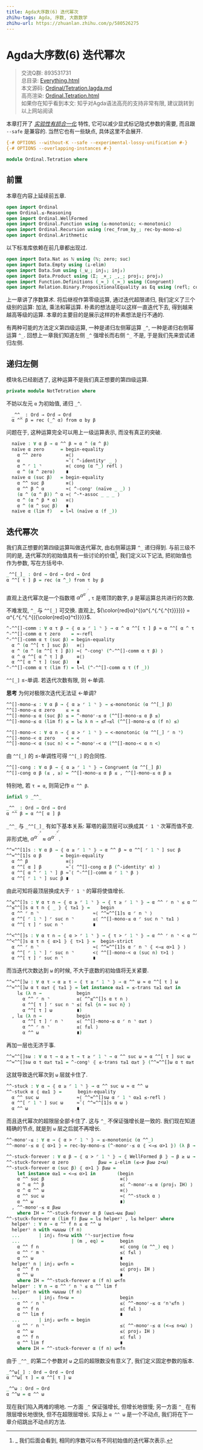 ```yaml
---
title: Agda大序数(6) 迭代幂次
zhihu-tags: Agda, 序数, 大数数学
zhihu-url: https://zhuanlan.zhihu.com/p/580526275
---
```


# Agda大序数(6) 迭代幂次

> 交流Q群: 893531731  
> 总目录: [Everything.html](https://choukh.github.io/agda-lvo/Everything.html)  
> 本文源码: [Ordinal/Tetration.lagda.md](https://github.com/choukh/agda-lvo/blob/main/src/Ordinal/Tetration.lagda.md)  
> 高亮渲染: [Ordinal.Tetration.html](https://choukh.github.io/agda-lvo/Ordinal.Tetration.html)  
> 如果你在知乎看到本文: 知乎对Agda语法高亮的支持非常有限, 建议跳转到以上网站阅读  

本章打开了 [*实验性有损合一化*](https://agda.readthedocs.io/en/v2.6.2.2/language/lossy-unification.html) 特性, 它可以减少显式标记隐式参数的需要, 而且跟 `--safe` 是兼容的. 当然它也有一些缺点, 具体这里不会展开.

```agda
{-# OPTIONS --without-K --safe --experimental-lossy-unification #-}
{-# OPTIONS --overlapping-instances #-}

module Ordinal.Tetration where
```

## 前置

本章在内容上延续前五章.

```agda
open import Ordinal
open Ordinal.≤-Reasoning
open import Ordinal.WellFormed
open import Ordinal.Function using (≤-monotonic; <-monotonic)
open import Ordinal.Recursion using (rec_from_by_; rec-by-mono-≤)
open import Ordinal.Arithmetic
```

以下标准库依赖在前几章都出现过.

```agda
open import Data.Nat as ℕ using (ℕ; zero; suc)
open import Data.Empty using (⊥-elim)
open import Data.Sum using (_⊎_; inj₁; inj₂)
open import Data.Product using (Σ; _×_; _,_; proj₁; proj₂)
open import Function.Definitions (_≈_) (_≈_) using (Congruent)
open import Relation.Binary.PropositionalEquality as Eq using (refl; cong)
```

上一章讲了序数算术. 将后继视作第零级运算, 通过迭代超限递归, 我们定义了三个级别的运算: 加法, 乘法和幂运算. 朴素的想法是可以这样一直迭代下去, 得到越来越高等级的运算. 本章的主要目的是展示这样的朴素想法是行不通的.

有两种可能的方法定义第四级运算, 一种是递归左侧幂运算 `_^`, 一种是递归右侧幂运算 `^_`. 回想上一章我们知道左侧 `_^` 强增长而右侧 `^_` 不是, 于是我们先来尝试递归左侧.

## 递归左侧

模块名已经剧透了, 这种运算不是我们真正想要的第四级运算.

```agda
private module NotTetration where
```

不妨以左元 `α` 为初始值, 递归 `_^`.

```
  _^^_ : Ord → Ord → Ord
  α ^^ β = rec (_^ α) from α by β
```

问题在于, 这种运算完全可以用上一级运算表示, 而没有真正的突破.

```agda
  naïve : ∀ α β → α ^^ β ≈ α ^ (α ^ β)
  naïve α zero      = begin-equality
    α ^^ zero         ≡⟨⟩
    α                 ≈˘⟨ ^-identityʳ _ ⟩
    α ^ ⌜ 1 ⌝         ≡⟨ cong (α ^_) refl ⟩
    α ^ (α ^ zero)    ∎
  naïve α (suc β)   = begin-equality
    α ^^ suc β        ≡⟨⟩
    α ^^ β ^ α        ≈⟨ ^-congʳ (naïve _ _) ⟩
    (α ^ (α ^ β)) ^ α ≈⟨ ^-*-assoc _ _ _ ⟩
    α ^ (α ^ β * α)   ≡⟨⟩
    α ^ (α ^ suc β)   ∎
  naïve α (lim f)   = l≈l (naïve α (f _))
```

## 迭代幂次

我们真正想要的第四级运算叫做迭代幂次, 由右侧幂运算 `^_` 递归得到. 与前三级不同的是, 迭代幂次的初始值具有一些讨论的价值[^1], 我们定义以下记法, 把初始值也作为参数, 写在方括号中.

[^1]: _ 我们后面会看到, 相同的序数可以有不同初始值的迭代幂次表示.

```agda
_^^[_]_ : Ord → Ord → Ord → Ord
α ^^[ τ ] β = rec (α ^_) from τ by β
```

直观上迭代幂次是一个指数塔 $α^{α^{α^{.^{.^{.^{τ}}}}}}$, `τ` 是塔顶的数字, `β` 是幂运算总共进行的次数.

不难发现, `^_` 与 `^^[_]` 可交换. 直观上, ${\color{red}α}^{(α^{.^{.^{.^{τ}}}})} = α^{.^{.^{.^{({\color{red}α}^τ)}}}}$.

```agda
^-^^[]-comm : ∀ α τ β → ⦃ α ≥ ⌜ 1 ⌝ ⦄ → α ^ α ^^[ τ ] β ≈ α ^^[ α ^ τ ] β
^-^^[]-comm α τ zero    = ≈-refl
^-^^[]-comm α τ (suc β) = begin-equality
  α ^ (α ^^[ τ ] suc β)   ≡⟨⟩
  α ^ (α ^ (α ^^[ τ ] β)) ≈⟨ ^-congˡ (^-^^[]-comm α τ β) ⟩
  α ^ α ^^[ α ^ τ ] β     ≡⟨⟩
  α ^^[ α ^ τ ] (suc β)   ∎
^-^^[]-comm α τ (lim f) = l≈l (^-^^[]-comm α τ (f _))
```

`^^[_]` ≤-单调. 若迭代次数有限, 则 <-单调.

**思考** 为何对极限次迭代无法证 <-单调?

```agda
^^[]-mono-≤ : ∀ α β → ⦃ α ≥ ⌜ 1 ⌝ ⦄ → ≤-monotonic (α ^^[_] β)
^^[]-mono-≤ α zero    ≤ = ≤
^^[]-mono-≤ α (suc β) ≤ = ^-monoʳ-≤ α (^^[]-mono-≤ α β ≤)
^^[]-mono-≤ α (lim f) ≤ = l≤ λ n → ≤f⇒≤l (^^[]-mono-≤ α (f n) ≤)

^^[]-mono-< : ∀ α n → ⦃ α > ⌜ 1 ⌝ ⦄ → <-monotonic (α ^^[_] ⌜ n ⌝)
^^[]-mono-< α zero    < = <
^^[]-mono-< α (suc n) < = ^-monoʳ-< α (^^[]-mono-< α n <)
```

由 `^^[_]` 的 ≤-单调性可得 `^^[_]` 的合同性.

```agda
^^[]-cong : ∀ α β → ⦃ α ≥ ⌜ 1 ⌝ ⦄ → Congruent (α ^^[_] β)
^^[]-cong α β (≤ , ≥) = ^^[]-mono-≤ α β ≤ , ^^[]-mono-≤ α β ≥
```

特别地, 若 `τ = α`, 则简记作 `α ^^ β`.

```agda
infixl 9 _^^_

_^^_ : Ord → Ord → Ord
α ^^ β = α ^^[ α ] β
```

`_^^_` 与 `_^^[_]_` 有如下基本关系: 幂塔的最顶层可以换成其 `⌜ 1 ⌝` 次幂而值不变. 非形式地, $α^{α^{.^{.^{.^{α}}}}}$ ≈ $α^{α^{.^{.^{.^{α^{1}}}}}}$.

```agda
^^≈^^[1]s : ∀ α β → ⦃ α ≥ ⌜ 1 ⌝ ⦄ → α ^^ β ≈ α ^^[ ⌜ 1 ⌝ ] suc β
^^≈^^[1]s α β       = begin-equality
  α ^^ β              ≡⟨⟩
  α ^^[ α ] β         ≈˘⟨ ^^[]-cong α β (^-identityʳ α) ⟩
  α ^^[ α ^ ⌜ 1 ⌝ ] β ≈˘⟨ ^-^^[]-comm α ⌜ 1 ⌝ β ⟩
  α ^^[ ⌜ 1 ⌝ ] suc β ∎
```

由此可知将最顶层换成大于 `⌜ 1 ⌝` 的幂将使值增长.

```agda
^^≤^^[]s : ∀ α τ n → ⦃ α ≥ ⌜ 1 ⌝ ⦄ → ⦃ τ ≥ ⌜ 1 ⌝ ⦄ → α ^^ ⌜ n ⌝ ≤ α ^^[ τ ] ⌜ suc n ⌝
^^≤^^[]s α τ n ⦃ _ ⦄ ⦃ τ≥1 ⦄ =    begin
  α ^^ ⌜ n ⌝                    ≈⟨ ^^≈^^[1]s α ⌜ n ⌝ ⟩
  α ^^[ ⌜ 1 ⌝ ] ⌜ suc n ⌝       ≤⟨ ^^[]-mono-≤ α ⌜ suc n ⌝ τ≥1 ⟩
  α ^^[ τ ] ⌜ suc n ⌝           ∎

^^<^^[]s : ∀ α τ n → ⦃ α > ⌜ 1 ⌝ ⦄ → ⦃ τ > ⌜ 1 ⌝ ⦄ → α ^^ ⌜ n ⌝ < α ^^[ τ ] ⌜ suc n ⌝
^^<^^[]s α τ n ⦃ α>1 ⦄ ⦃ τ>1 ⦄ =  begin-strict
  α ^^ ⌜ n ⌝                    ≈⟨ ^^≈^^[1]s α ⌜ n ⌝ ⦃ <⇒≤ α>1 ⦄ ⟩
  α ^^[ ⌜ 1 ⌝ ] ⌜ suc n ⌝       <⟨ ^^[]-mono-< α (suc n) τ>1 ⟩
  α ^^[ τ ] ⌜ suc n ⌝           ∎
```

而当迭代次数达到 `ω` 的时候, 不大于底数的初始值将无关紧要.

```agda
^^≈^^[]ω : ∀ α τ → α ≥ τ → ⦃ τ ≥ ⌜ 1 ⌝ ⦄ → α ^^ ω ≈ α ^^[ τ ] ω
^^≈^^[]ω α τ α≥τ ⦃ τ≥1 ⦄ = let instance α≥1 = ≤-trans τ≥1 α≥τ in
    l≤ (λ n →             begin
      α ^^ ⌜ n ⌝          ≤⟨ ^^≤^^[]s α τ n ⟩
      α ^^[ τ ] ⌜ suc n ⌝ ≤⟨ f≤l {n = suc n} ⟩
      α ^^[ τ ] ω         ∎)
  , l≤ (λ n →             begin
      α ^^[ τ ] ⌜ n ⌝     ≤⟨ ^^[]-mono-≤ α ⌜ n ⌝ α≥τ ⟩
      α ^^ ⌜ n ⌝          ≤⟨ f≤l ⟩
      α ^^ ω              ∎)
```

再加一层也无济于事.

```agda
^^≈^^[]sω : ∀ α τ → α ≥ τ → τ ≥ ⌜ 1 ⌝ → α ^^ suc ω ≈ α ^^[ τ ] suc ω
^^≈^^[]sω α τ α≥τ τ≥1 = ^-congˡ ⦃ ≤-trans τ≥1 α≥τ ⦄ (^^≈^^[]ω α τ α≥τ ⦃ τ≥1 ⦄)
```

这就导致迭代幂次到 `ω` 层就卡住了.

```agda
^^-stuck : ∀ α → ⦃ α ≥ ⌜ 1 ⌝ ⦄ → α ^^ suc ω ≈ α ^^ ω
^^-stuck α ⦃ α≥1 ⦄ =      begin-equality
  α ^^ suc ω              ≈⟨ ^^≈^^[]sω α ⌜ 1 ⌝ α≥1 ≤-refl ⟩
  α ^^[ ⌜ 1 ⌝ ] suc ω     ≈˘⟨ ^^≈^^[1]s α ω ⟩
  α ^^ ω                  ∎
```

而且迭代幂次的超限层全部卡住了. 这与 `^_` 不保证强增长是一致的. 我们现在知道精确的节点, 就是到 `ω` 层之后就不再增长.

```agda
^^-monoʳ-≤ : ∀ α → ⦃ α > ⌜ 1 ⌝ ⦄ → ≤-monotonic (α ^^_)
^^-monoʳ-≤ α ⦃ α>1 ⦄ = rec-by-mono-≤ (^-monoʳ-≤ α ⦃ <⇒≤ α>1 ⦄) (λ β → ^-incrˡ-≤ β α)

^^-stuck-forever : ∀ α β → ⦃ α > ⌜ 1 ⌝ ⦄ → ⦃ WellFormed β ⦄ → β ≥ ω → α ^^ β ≈ α ^^ ω
^^-stuck-forever α zero           β≥ω = ⊥-elim (≤⇒≯ β≥ω z<ω)
^^-stuck-forever α (suc β) ⦃ α>1 ⦄ β≥ω =
    let instance α≥1 = <⇒≤ α>1 in        (begin
    α ^^ suc β                            ≡⟨⟩
    α ^ α ^^ β                            ≤⟨ ^-monoʳ-≤ α (proj₁ IH) ⟩
    α ^ α ^^ ω                            ≡⟨⟩
    α ^^ suc ω                            ≈⟨ ^^-stuck α ⟩
    α ^^ ω                                ∎)
  , ^^-monoʳ-≤ α β≥ω
    where IH = ^^-stuck-forever α β (ω≤s⇒ω≤ β≥ω)
^^-stuck-forever α (lim f) β≥ω = l≤ helperˡ , l≤ helperʳ where
  helperˡ : ∀ n → α ^^ f n ≤ α ^^ ω
  helperˡ n with <ω⊎≥ω (f n)
  ...       | inj₁ fn<ω with ⌜⌝-surjective fn<ω
  ...                   | (m , eq) =      begin
    α ^^ f n                              ≡⟨ cong (α ^^_) eq ⟩
    α ^^ ⌜ m ⌝                            ≤⟨ f≤l ⟩
    α ^^ ω                                ∎
  helperˡ n | inj₂ ω<fn =                 begin
    α ^^ f n                              ≤⟨ proj₁ IH ⟩
    α ^^ ω                                ∎
    where IH = ^^-stuck-forever α (f n) ω<fn
  helperʳ : ∀ n → α ^^ ⌜ n ⌝ ≤ α ^^ lim f
  helperʳ n with <ω⊎≥ω (f n)
  ...       | inj₁ fn<ω =                 begin
    α ^^ ⌜ n ⌝                            ≤⟨ ^^-monoʳ-≤ α ⌜n⌝≤fn ⟩
    α ^^ f n                              ≤⟨ f≤l ⟩
    α ^^ lim f                            ∎
  ...       | inj₂ ω<fn = begin
    α ^^ ⌜ n ⌝                            ≤⟨ ^^-monoʳ-≤ α (<⇒≤ n<ω) ⟩
    α ^^ ω                                ≤⟨ proj₂ IH ⟩
    α ^^ f n                              ≤⟨ f≤l ⟩
    α ^^ lim f                            ∎
    where IH = ^^-stuck-forever α (f n) ω<fn
```

由于 `_^^_` 的第二个参数对 `ω` 之后的超限数没有意义了, 我们定义固定参数的版本.

```agda
_^^ω[_] : Ord → Ord → Ord
α ^^ω[ τ ] = α ^^[ τ ] ω

_^^ω : Ord → Ord
α ^^ω = α ^^ ω
```

现在我们陷入两难的境地. 一方面 `_^` 保证强增长, 但增长地很慢; 另一方面 `^_` 在有限层增长地很快, 但不在超限层增长. 实际上 `α ^^ ω` 是一个不动点, 我们将在下一章介绍跳出不动点的方法.

